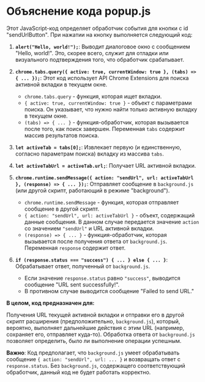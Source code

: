 # Объяснение кода popup.js

Этот JavaScript-код определяет обработчик события для кнопки с id "sendUrlButton". При нажатии на кнопку выполняется следующий код:

1. **`alert("Hello, world!");`**: Выводит диалоговое окно с сообщением "Hello, world!".  Это, скорее всего, служит для отладки или визуального подтверждения того, что обработчик срабатывает.

2. **`chrome.tabs.query({ active: true, currentWindow: true }, (tabs) => { ... });`**:  Этот код использует API Chrome Extensions для поиска активной вкладки в текущем окне.
   - `chrome.tabs.query` - функция, которая ищет вкладки.
   - `{ active: true, currentWindow: true }` - объект с параметрами поиска. Он указывает, что нужно найти только активную вкладку в текущем окне.
   - `(tabs) => { ... }` - функция-обработчик, которая вызывается после того, как поиск завершен.  Переменная `tabs` содержит массив результатов поиска.

3. **`let activeTab = tabs[0];`**: Извлекает первую (и единственную, согласно параметрам поиска) вкладку из массива `tabs`.

4. **`let activeTabUrl = activeTab.url;`**: Получает URL активной вкладки.

5. **`chrome.runtime.sendMessage({ action: "sendUrl", url: activeTabUrl }, (response) => { ... });`**: Отправляет сообщение в `background.js` (или другой скрипт, работающий в режиме "background").
   - `chrome.runtime.sendMessage` - функция, которая отправляет сообщение в другой скрипт.
   - `{ action: "sendUrl", url: activeTabUrl }` - объект, содержащий данные сообщения. В данном случае передается значение `action` со значением `"sendUrl"` и URL активной вкладки.
   - `(response) => { ... }` - функция-обработчик, которая вызывается после получения ответа от `background.js`. Переменная `response` содержит ответ.

6. **`if (response.status === "success") { ... } else { ... }`**: Обрабатывает ответ, полученный от `background.js`.
   - Если значение `response.status` равно `"success"`, выводится сообщение "URL sent successfully!".
   - В противном случае выводится сообщение "Failed to send URL."

**В целом, код предназначен для:**

Получения URL текущей активной вкладки и отправки его в другой скрипт расширения (предположительно, `background.js`), который, вероятно, выполняет дальнейшие действия с этим URL (например, сохраняет его, отправляет куда-то).  Обработка ответа от `background.js` позволяет определить, было ли выполнение операции успешным.

**Важно**: Код предполагает, что `background.js` умеет обрабатывать сообщение `{ action: "sendUrl", url: ... }` и возвращать ответ с `response.status`.  Без `background.js`, содержащего соответствующий обработчик, данный код не будет работать корректно.